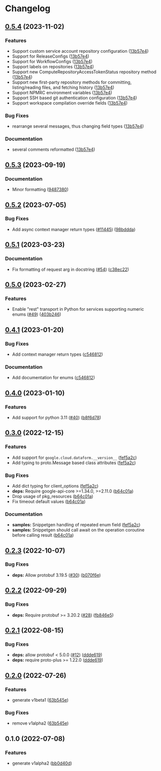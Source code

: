 # Changelog

## [0.5.4](https://github.com/googleapis/google-cloud-python/compare/google-cloud-dataform-v0.5.3...google-cloud-dataform-v0.5.4) (2023-11-02)


### Features

* Support custom service account repository configuration ([13b57e4](https://github.com/googleapis/google-cloud-python/commit/13b57e4ace8a101f78d8a3043548e3373cfee1d0))
* Support for ReleaseConfigs  ([13b57e4](https://github.com/googleapis/google-cloud-python/commit/13b57e4ace8a101f78d8a3043548e3373cfee1d0))
* Support for WorkflowConfigs ([13b57e4](https://github.com/googleapis/google-cloud-python/commit/13b57e4ace8a101f78d8a3043548e3373cfee1d0))
* Support labels on repositories ([13b57e4](https://github.com/googleapis/google-cloud-python/commit/13b57e4ace8a101f78d8a3043548e3373cfee1d0))
* Support new ComputeRepositoryAccessTokenStatus repository method ([13b57e4](https://github.com/googleapis/google-cloud-python/commit/13b57e4ace8a101f78d8a3043548e3373cfee1d0))
* Support new first-party repository methods for committing, listing/reading files, and fetching history ([13b57e4](https://github.com/googleapis/google-cloud-python/commit/13b57e4ace8a101f78d8a3043548e3373cfee1d0))
* Support NPMRC environment variables ([13b57e4](https://github.com/googleapis/google-cloud-python/commit/13b57e4ace8a101f78d8a3043548e3373cfee1d0))
* Support SSH based git authentication configuration ([13b57e4](https://github.com/googleapis/google-cloud-python/commit/13b57e4ace8a101f78d8a3043548e3373cfee1d0))
* Support workspace compilation override fields ([13b57e4](https://github.com/googleapis/google-cloud-python/commit/13b57e4ace8a101f78d8a3043548e3373cfee1d0))


### Bug Fixes

* rearrange several messages, thus changing field types ([13b57e4](https://github.com/googleapis/google-cloud-python/commit/13b57e4ace8a101f78d8a3043548e3373cfee1d0))


### Documentation

* several comments reformatted ([13b57e4](https://github.com/googleapis/google-cloud-python/commit/13b57e4ace8a101f78d8a3043548e3373cfee1d0))

## [0.5.3](https://github.com/googleapis/google-cloud-python/compare/google-cloud-dataform-v0.5.2...google-cloud-dataform-v0.5.3) (2023-09-19)


### Documentation

* Minor formatting ([9487380](https://github.com/googleapis/google-cloud-python/commit/94873808ece8059b07644a0a49dedf8e2906900a))

## [0.5.2](https://github.com/googleapis/google-cloud-python/compare/google-cloud-dataform-v0.5.1...google-cloud-dataform-v0.5.2) (2023-07-05)


### Bug Fixes

* Add async context manager return types ([#11445](https://github.com/googleapis/google-cloud-python/issues/11445)) ([98bddda](https://github.com/googleapis/google-cloud-python/commit/98bdddafc821e2fc6e86a31965da0c46899aa229))

## [0.5.1](https://github.com/googleapis/python-dataform/compare/v0.5.0...v0.5.1) (2023-03-23)


### Documentation

* Fix formatting of request arg in docstring ([#54](https://github.com/googleapis/python-dataform/issues/54)) ([c38ec22](https://github.com/googleapis/python-dataform/commit/c38ec228a071a57e88dcaf2bbf26a8b456f773de))

## [0.5.0](https://github.com/googleapis/python-dataform/compare/v0.4.1...v0.5.0) (2023-02-27)


### Features

* Enable "rest" transport in Python for services supporting numeric enums ([#49](https://github.com/googleapis/python-dataform/issues/49)) ([403b246](https://github.com/googleapis/python-dataform/commit/403b2463a9ebeec2e03c9a9a27435c60dceedb41))

## [0.4.1](https://github.com/googleapis/python-dataform/compare/v0.4.0...v0.4.1) (2023-01-20)


### Bug Fixes

* Add context manager return types ([c546812](https://github.com/googleapis/python-dataform/commit/c5468129ce7301e1d22943b63b9fd3eb22682cd0))


### Documentation

* Add documentation for enums ([c546812](https://github.com/googleapis/python-dataform/commit/c5468129ce7301e1d22943b63b9fd3eb22682cd0))

## [0.4.0](https://github.com/googleapis/python-dataform/compare/v0.3.0...v0.4.0) (2023-01-10)


### Features

* Add support for python 3.11 ([#40](https://github.com/googleapis/python-dataform/issues/40)) ([b8f6d78](https://github.com/googleapis/python-dataform/commit/b8f6d78e001cbc6a7110927cd6f711c712fc077e))

## [0.3.0](https://github.com/googleapis/python-dataform/compare/v0.2.3...v0.3.0) (2022-12-15)


### Features

* Add support for `google.cloud.dataform.__version__` ([fef5a2c](https://github.com/googleapis/python-dataform/commit/fef5a2c846e006a67d8cb83406fe6b80947e0901))
* Add typing to proto.Message based class attributes ([fef5a2c](https://github.com/googleapis/python-dataform/commit/fef5a2c846e006a67d8cb83406fe6b80947e0901))


### Bug Fixes

* Add dict typing for client_options ([fef5a2c](https://github.com/googleapis/python-dataform/commit/fef5a2c846e006a67d8cb83406fe6b80947e0901))
* **deps:** Require google-api-core &gt;=1.34.0, >=2.11.0  ([b64c01a](https://github.com/googleapis/python-dataform/commit/b64c01acf35824f9d61ebd833c77829fb52d0b90))
* Drop usage of pkg_resources ([b64c01a](https://github.com/googleapis/python-dataform/commit/b64c01acf35824f9d61ebd833c77829fb52d0b90))
* Fix timeout default values ([b64c01a](https://github.com/googleapis/python-dataform/commit/b64c01acf35824f9d61ebd833c77829fb52d0b90))


### Documentation

* **samples:** Snippetgen handling of repeated enum field ([fef5a2c](https://github.com/googleapis/python-dataform/commit/fef5a2c846e006a67d8cb83406fe6b80947e0901))
* **samples:** Snippetgen should call await on the operation coroutine before calling result ([b64c01a](https://github.com/googleapis/python-dataform/commit/b64c01acf35824f9d61ebd833c77829fb52d0b90))

## [0.2.3](https://github.com/googleapis/python-dataform/compare/v0.2.2...v0.2.3) (2022-10-07)


### Bug Fixes

* **deps:** Allow protobuf 3.19.5 ([#30](https://github.com/googleapis/python-dataform/issues/30)) ([b070f6e](https://github.com/googleapis/python-dataform/commit/b070f6e53daea5213a4ca5de90f7bf6cb6aa2a39))

## [0.2.2](https://github.com/googleapis/python-dataform/compare/v0.2.1...v0.2.2) (2022-09-29)


### Bug Fixes

* **deps:** Require protobuf >= 3.20.2 ([#28](https://github.com/googleapis/python-dataform/issues/28)) ([fb846e5](https://github.com/googleapis/python-dataform/commit/fb846e5bb9ab2299a07f93f38df6eb20fae0ac40))

## [0.2.1](https://github.com/googleapis/python-dataform/compare/v0.2.0...v0.2.1) (2022-08-15)


### Bug Fixes

* **deps:** allow protobuf < 5.0.0 ([#12](https://github.com/googleapis/python-dataform/issues/12)) ([ddde619](https://github.com/googleapis/python-dataform/commit/ddde61929b91d52f5a82191702583234394263e4))
* **deps:** require proto-plus >= 1.22.0 ([ddde619](https://github.com/googleapis/python-dataform/commit/ddde61929b91d52f5a82191702583234394263e4))

## [0.2.0](https://github.com/googleapis/python-dataform/compare/v0.1.0...v0.2.0) (2022-07-26)


### Features

* generate v1beta1 ([63b545e](https://github.com/googleapis/python-dataform/commit/63b545e7d5dd45ae26f6d566025e03a6757e8805))


### Bug Fixes

* remove v1alpha2 ([63b545e](https://github.com/googleapis/python-dataform/commit/63b545e7d5dd45ae26f6d566025e03a6757e8805))

## 0.1.0 (2022-07-08)


### Features

* generate v1alpha2 ([bb0d40d](https://github.com/googleapis/python-dataform/commit/bb0d40d43efd4b9c546dbe7de4fa0374cdc0cff3))
